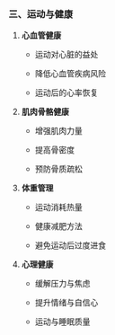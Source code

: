 ### 三、运动与健康

1. **心血管健康**
    
    - 运动对心脏的益处
        
    - 降低心血管疾病风险
        
    - 运动后的心率恢复
        
2. **肌肉骨骼健康**
    
    - 增强肌肉力量
        
    - 提高骨密度
        
    - 预防骨质疏松
        
3. **体重管理**
    
    - 运动消耗热量
        
    - 健康减肥方法
        
    - 避免运动后过度进食
        
4. **心理健康**
    
    - 缓解压力与焦虑
        
    - 提升情绪与自信心
        
    - 运动与睡眠质量